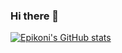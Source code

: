 ### Hi there 👋

<!--

Here are some ideas to get you started:

- 🔭 I’m currently working on ...
- 🌱 I’m currently learning ...
- 👯 I’m looking to collaborate on ...
- 🤔 I’m looking for help with ...
- 💬 Ask me about ...
- 📫 How to reach me: ...
- 😄 Pronouns: ...
- ⚡ Fun fact: ...
-->
[![Epikoni's GitHub stats](https://github-readme-stats.vercel.app/api?username=Epikoni)](https://github.com/Epikoni/github-readme-stats&count_private=true&show_icons=true&theme=dracula)
